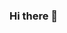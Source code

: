 ### Hi there 👋

<!--
**cricri8414/cricri8414** is a ✨ _special_ ✨ repository because its `README.md` (this file) appears on your GitHub profile.

Here are some ideas to get you started:

🌱 I’m currently studying computer engineering
📫 How to reach me: cristinagogoi@edu.uah.es
😄 Pronouns: BinarySearchTree/LinkedList
